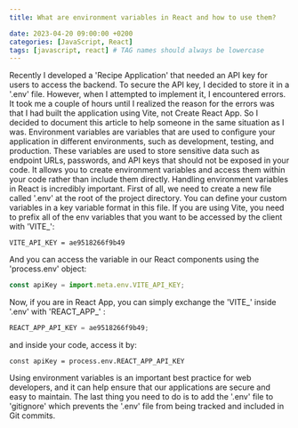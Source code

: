 ```yaml
---
title: What are environment variables in React and how to use them?

date: 2023-04-20 09:00:00 +0200
categories: [JavaScript, React]
tags: [javascript, react] # TAG names should always be lowercase
---
```


Recently I developed a 'Recipe Application' that needed an API key for users to access the backend. To secure the API key, I decided to store it in a '.env' file. However, when I attempted to implement it, I encountered errors. It took me a couple of hours until I realized the reason for the errors was that I had built the application using Vite, not Create React App. So I decided to document this article to help someone in the same situation as I was.
Environment variables are variables that are used to configure your application in different environments, such as development, testing, and production. These variables are used to store sensitive data such as endpoint URLs, passwords, and API keys that should not be exposed in your code. It allows you to create environment variables and access them within your code rather than include them directly.
Handling environment variables in React is incredibly important. First of all, we need to create a new file called '.env' at the root of the project directory. You can define your custom variables in a key variable format in this file. If you are using Vite, you need to prefix all of the env variables that you want to be accessed by the client with 'VITE\_':

```
VITE_API_KEY = ae9518266f9b49
```

And you can access the variable in our React components using the 'process.env' object:

```javascript
const apiKey = import.meta.env.VITE_API_KEY;
```

Now, if you are in React App, you can simply exchange the 'VITE\_' inside '.env' with 'REACT_APP\_' :

```javascript
REACT_APP_API_KEY = ae9518266f9b49;
```

and inside your code, access it by:

```
const apiKey = process.env.REACT_APP_API_KEY
```

Using environment variables is an important best practice for web developers, and it can help ensure that our applications are secure and easy to maintain.
The last thing you need to do is to add the '.env' file to 'gitignore' which prevents the '.env' file from being tracked and included in Git commits.
